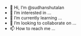 - 👋 Hi, I’m @sudhanshutalan
- 👀 I’m interested in ...
- 🌱 I’m currently learning ...
- 💞️ I’m looking to collaborate on ...
- 📫 How to reach me ...

<!---
sudhanshutalan/sudhanshutalan is a ✨ special ✨ repository because its `README.md` (this file) appears on your GitHub profile.
You can click the Preview link to take a look at your changes.
--->
